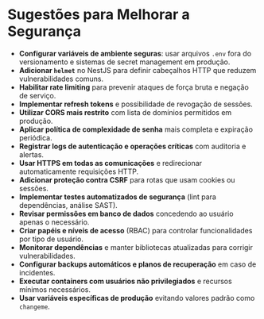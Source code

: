 # Sugestões para Melhorar a Segurança

- **Configurar variáveis de ambiente seguras**: usar arquivos `.env` fora do versionamento e sistemas de secret management em produção.
- **Adicionar `helmet`** no NestJS para definir cabeçalhos HTTP que reduzem vulnerabilidades comuns.
- **Habilitar rate limiting** para prevenir ataques de força bruta e negação de serviço.
- **Implementar refresh tokens** e possibilidade de revogação de sessões.
- **Utilizar CORS mais restrito** com lista de domínios permitidos em produção.
- **Aplicar política de complexidade de senha** mais completa e expiração periódica.
- **Registrar logs de autenticação e operações críticas** com auditoria e alertas.
- **Usar HTTPS em todas as comunicações** e redirecionar automaticamente requisições HTTP.
- **Adicionar proteção contra CSRF** para rotas que usam cookies ou sessões.
- **Implementar testes automatizados de segurança** (lint para dependências, análise SAST).
- **Revisar permissões em banco de dados** concedendo ao usuário apenas o necessário.
- **Criar papéis e níveis de acesso** (RBAC) para controlar funcionalidades por tipo de usuário.
- **Monitorar dependências** e manter bibliotecas atualizadas para corrigir vulnerabilidades.
- **Configurar backups automáticos e planos de recuperação** em caso de incidentes.
- **Executar containers com usuários não privilegiados** e recursos mínimos necessários.
- **Usar variáveis específicas de produção** evitando valores padrão como `changeme`.
